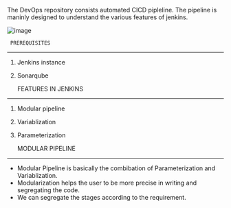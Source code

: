The DevOps repository consists automated CICD pipleline. The pipeline is maninly designed to understand the various features of jenkins.

![image](https://user-images.githubusercontent.com/95271479/210165012-17686ac3-e7a1-47ef-9c0f-f19dbb056ce0.png)
     
     PREREQUISITES
___________________________________________________________________________________________________________________________________________________________________
1) Jenkins instance
2) Sonarqube

     FEATURES IN JENKINS
_____________________________________________________________________________________________________________________________________________________________________
1) Modular pipeline
2) Variablization
3) Parameterization


     MODULAR PIPELINE
 _____________________________________________________________________________________________________________________________________________________________________
* Modular Pipeline is basically the combibation of Parameterization and Variablization. 
* Modularization helps the user to be more precise in writing and segregating the code. 
* We can segregate the stages according to the requirement.


     

